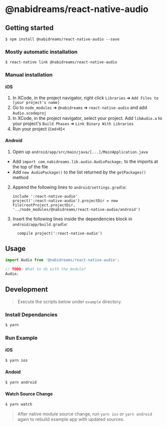 # @nabidreams/react-native-audio

## Getting started

`$ npm install @nabidreams/react-native-audio --save`

### Mostly automatic installation

`$ react-native link @nabidreams/react-native-audio`

### Manual installation

#### iOS

1. In XCode, in the project navigator, right click `Libraries` ➜ `Add Files to [your project's name]`
2. Go to `node_modules` ➜ `@nabidreams` ➜ `react-native-audio` and add `Audio.xcodeproj`
3. In XCode, in the project navigator, select your project. Add `libAudio.a` to your project's `Build Phases` ➜ `Link Binary With Libraries`
4. Run your project (`Cmd+R`)<

#### Android

1. Open up `android/app/src/main/java/[...]/MainApplication.java`

- Add `import com.nabidreams.lib.audio.AudioPackage;` to the imports at the top of the file
- Add `new AudioPackage()` to the list returned by the `getPackages()` method

2. Append the following lines to `android/settings.gradle`:
   ```
   include ':react-native-audio'
   project(':react-native-audio').projectDir = new File(rootProject.projectDir, 	'../node_modules/@nabidreams/react-native-audio/android')
   ```
3. Insert the following lines inside the dependencies block in `android/app/build.gradle`:
   ```
     compile project(':react-native-audio')
   ```

## Usage

```javascript
import Audio from '@nabidreams/react-native-audio';

// TODO: What to do with the module?
Audio;
```

## Development

> Execute the scripts below under `example` directory.

### Install Dependancies

```sh
$ yarn
```

### Run Example

#### iOS

```sh
$ yarn ios
```

#### Andoid

```sh
$ yarn android
```

#### Watch Source Change

```sh
$ yarn watch
```

> After native module source change, run `yarn ios` or `yarn android` again to rebuild example app with updated sources.
